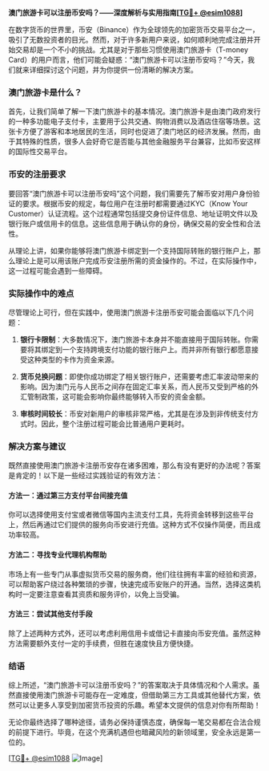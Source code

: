 **澳门旅游卡可以注册币安吗？——深度解析与实用指南[[TG💪+ @esim1088](https://t.me/s/esim1088)]**

在数字货币的世界里，币安（Binance）作为全球领先的加密货币交易平台之一，吸引了无数投资者的目光。然而，对于许多新用户来说，如何顺利地完成注册并开始交易却是一个不小的挑战。尤其是对于那些习惯使用澳门旅游卡（T-money Card）的用户而言，他们可能会疑惑：“澳门旅游卡可以注册币安吗？”今天，我们就来详细探讨这个问题，并为你提供一份清晰的解决方案。

### 澳门旅游卡是什么？

首先，让我们简单了解一下澳门旅游卡的基本情况。澳门旅游卡是由澳门政府发行的一种多功能电子支付卡，主要用于公共交通、购物消费以及酒店住宿等场景。这张卡方便了游客和本地居民的生活，同时也促进了澳门地区的经济发展。然而，由于其特殊的性质，很多人会好奇它是否能与其他金融服务平台兼容，比如币安这样的国际性交易平台。

### 币安的注册要求

要回答“澳门旅游卡可以注册币安吗”这个问题，我们需要先了解币安对用户身份验证的要求。根据币安的规定，每位用户在注册时都需要通过KYC（Know Your Customer）认证流程。这个过程通常包括提交身份证件信息、地址证明文件以及银行账户或信用卡的信息。这些信息用于确认你的身份，确保交易的安全性和合法性。

从理论上讲，如果你能够将澳门旅游卡绑定到一个支持国际转账的银行账户上，那么理论上是可以用该账户完成币安注册所需的资金操作的。不过，在实际操作中，这一过程可能会遇到一些障碍。

### 实际操作中的难点

尽管理论上可行，但在实践中，使用澳门旅游卡注册币安可能会面临以下几个问题：

1. **银行卡限制**：大多数情况下，澳门旅游卡本身并不能直接用于国际转账。你需要将其绑定到一个支持跨境支付功能的银行账户上。而并非所有银行都愿意接受这种类型的卡作为资金来源。
   
2. **货币兑换问题**：即使你成功绑定了相关银行账户，还需要考虑汇率波动带来的影响。因为澳门元与人民币之间存在固定汇率关系，而人民币又受到严格的外汇管制政策，这可能会影响你最终能够转入币安的资金金额。

3. **审核时间较长**：币安对新用户的审核非常严格，尤其是在涉及到非传统支付方式时。因此，整个注册过程可能会比普通用户更耗时。

### 解决方案与建议

既然直接使用澳门旅游卡注册币安存在诸多困难，那么有没有更好的办法呢？答案是肯定的！以下是一些经过实践验证的有效方法：

#### 方法一：通过第三方支付平台间接充值
你可以选择使用支付宝或者微信等国内主流支付工具，先将资金转移到这些平台上，然后再通过它们提供的服务向币安进行充值。这种方式不仅操作简便，而且成功率较高。

#### 方法二：寻找专业代理机构帮助
市场上有一些专门从事虚拟货币交易的服务商，他们往往拥有丰富的经验和资源，可以帮助客户绕过各种繁琐的步骤，快速完成币安账户的开通。当然，选择这类机构时一定要注意查看其资质和服务评价，以免上当受骗。

#### 方法三：尝试其他支付手段
除了上述两种方式外，还可以考虑利用信用卡或借记卡直接向币安充值。虽然这种方法需要额外支付一定的手续费，但胜在速度快且方便快捷。

### 结语

综上所述，“澳门旅游卡可以注册币安吗？”的答案取决于具体情况和个人需求。虽然直接使用澳门旅游卡可能存在一定难度，但借助第三方工具或其他替代方案，依然可以让更多人享受到加密货币投资的乐趣。希望本文提供的信息对你有所帮助！

无论你最终选择了哪种途径，请务必保持谨慎态度，确保每一笔交易都在合法合规的前提下进行。毕竟，在这个充满机遇但也暗藏风险的新领域里，安全永远是第一位的。

[[TG💪+ @esim1088](https://t.me/s/esim1088) ![Image](https://i.postimg.cc/4NQfJmqS/Snipaste-2025-05-13-00-14-12.png)]